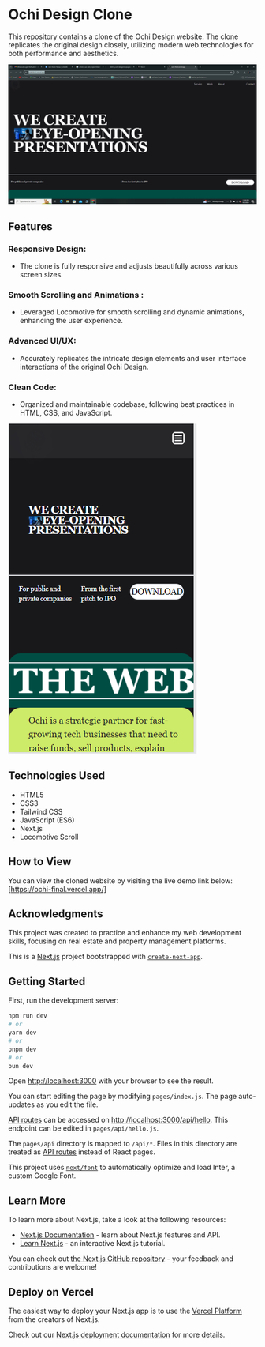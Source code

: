 # Ochi Design Clone
This repository contains a clone of the Ochi Design website. The clone replicates the original design closely, utilizing modern web technologies for both performance and aesthetics.


![ochi design](public/ochi.PNG)

## Features
### Responsive Design:
*  The clone is fully responsive and adjusts beautifully across various screen sizes.
### Smooth Scrolling and Animations :
* Leveraged Locomotive for smooth scrolling and dynamic animations, enhancing the user experience.
### Advanced UI/UX:
*  Accurately replicates the intricate design elements and user interface interactions of the original Ochi Design.
### Clean Code: 
* Organized and maintainable codebase, following best practices in HTML, CSS, and JavaScript.

![mob view](public/ochimob.PNG)



## Technologies Used
* HTML5
* CSS3
* Tailwind CSS
* JavaScript (ES6)
* Next.js
* Locomotive Scroll

## How to View
You can view the cloned website by visiting the live demo link below:
[https://ochi-final.vercel.app/]

## Acknowledgments
This project was created to practice and enhance my web development skills, focusing on real estate and property management platforms.




This is a [Next.js](https://nextjs.org/) project bootstrapped with [`create-next-app`](https://github.com/vercel/next.js/tree/canary/packages/create-next-app).

## Getting Started

First, run the development server:

```bash
npm run dev
# or
yarn dev
# or
pnpm dev
# or
bun dev
```

Open [http://localhost:3000](http://localhost:3000) with your browser to see the result.

You can start editing the page by modifying `pages/index.js`. The page auto-updates as you edit the file.

[API routes](https://nextjs.org/docs/api-routes/introduction) can be accessed on [http://localhost:3000/api/hello](http://localhost:3000/api/hello). This endpoint can be edited in `pages/api/hello.js`.

The `pages/api` directory is mapped to `/api/*`. Files in this directory are treated as [API routes](https://nextjs.org/docs/api-routes/introduction) instead of React pages.

This project uses [`next/font`](https://nextjs.org/docs/basic-features/font-optimization) to automatically optimize and load Inter, a custom Google Font.

## Learn More

To learn more about Next.js, take a look at the following resources:

- [Next.js Documentation](https://nextjs.org/docs) - learn about Next.js features and API.
- [Learn Next.js](https://nextjs.org/learn) - an interactive Next.js tutorial.

You can check out [the Next.js GitHub repository](https://github.com/vercel/next.js/) - your feedback and contributions are welcome!

## Deploy on Vercel

The easiest way to deploy your Next.js app is to use the [Vercel Platform](https://vercel.com/new?utm_medium=default-template&filter=next.js&utm_source=create-next-app&utm_campaign=create-next-app-readme) from the creators of Next.js.

Check out our [Next.js deployment documentation](https://nextjs.org/docs/deployment) for more details.

